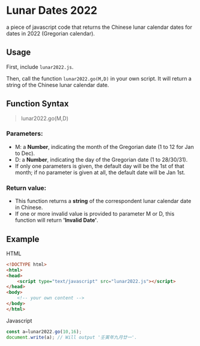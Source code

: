 # Lunar Dates 2022

a piece of javascript code that returns the Chinese lunar calendar dates for dates in 2022 (Gregorian calendar).

## Usage

First, include `lunar2022.js`.

Then, call the function `lunar2022.go(M,D)` in your own script. It will return a string of the Chinese lunar calendar date.

## Function Syntax

> lunar2022.go(M,D)

### Parameters:
* M: a **Number**, indicating the month of the Gregorian date (1 to 12 for Jan to Dec). 
* D: a **Number**, indicating the day of the Gregorian date (1 to 28/30/31). 
* If only one parameters is given, the default day will be the 1st of that month; if no parameter is given at all, the default date will be Jan 1st.

### Return value:
* This function returns a **string** of the correspondent lunar calendar date in Chinese.
* If one or more invalid value is provided to parameter M or D, this function will return **'Invalid Date'**.

## Example

HTML

```html
<!DOCTYPE html>
<html>
<head>
	<script type="text/javascript" src="lunar2022.js"></script>
</head>
<body>
	<!-- your own content -->
</body>
</html>
```

Javascript

```javascript
const a=lunar2022.go(10,16);
document.write(a); // Will output '壬寅年九月廿一'.
```
